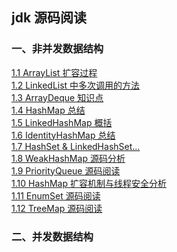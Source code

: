 ## jdk 源码阅读

### 一、非并发数据结构

[1.1 ArrayList 扩容过程](notes/data-structure/ArrayList.md)<br>
[1.2 LinkedList 中多次调用的方法](notes/data-structure/LinkedList.md)<br>
[1.3 ArrayDeque 知识点](notes/data-structure/ArrayDeque.md)<br>
[1.4 HashMap 总结](notes/data-structure/HashMap.md)<br>
[1.5 LinkedHashMap 概括](notes/data-structure/LinkedHashMap.md)<br>
[1.6 IdentityHashMap 总结](notes/data-structure/IdentityHashMap.md)<br>
[1.7 HashSet & LinkedHashSet...](notes/data-structure/HashSet-LinkedHashSet.md)<br>
[1.8 WeakHashMap 源码分析](https://zchen96.github.io/2018/12/15/WeakHashMap-%E6%BA%90%E7%A0%81%E9%98%85%E8%AF%BB/)<br>
[1.9 PriorityQueue 源码阅读](https://zchen96.github.io/2018/12/15/PriorityQueue-%E6%BA%90%E7%A0%81%E9%98%85%E8%AF%BB/)<br>
[1.10 HashMap 扩容机制与线程安全分析](https://zchen96.github.io/2018/12/15/HashMap-%E6%89%A9%E5%AE%B9%E6%9C%BA%E5%88%B6%E4%B8%8E%E7%BA%BF%E7%A8%8B%E5%AE%89%E5%85%A8%E5%88%86%E6%9E%90/)<br>
[1.11 EnumSet 源码阅读](notes/data-structure/EnumSet.md)<br>
[1.12 TreeMap 源码阅读](notes/data-structure/TreeMap.md)<br>

### 二、并发数据结构



